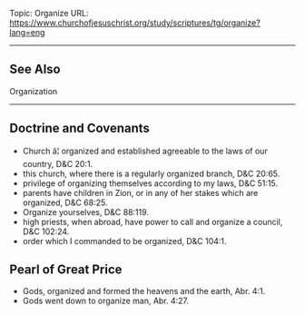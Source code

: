 Topic: Organize
URL: https://www.churchofjesuschrist.org/study/scriptures/tg/organize?lang=eng

---

## See Also

Organization

---

## Doctrine and Covenants

- Church â¦ organized and established agreeable to the laws of our country, D&C 20:1.
- this church, where there is a regularly organized branch, D&C 20:65.
- privilege of organizing themselves according to my laws, D&C 51:15.
- parents have children in Zion, or in any of her stakes which are organized, D&C 68:25.
- Organize yourselves, D&C 88:119.
- high priests, when abroad, have power to call and organize a council, D&C 102:24.
- order which I commanded to be organized, D&C 104:1.

## Pearl of Great Price

- Gods, organized and formed the heavens and the earth, Abr. 4:1.
- Gods went down to organize man, Abr. 4:27.

